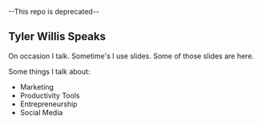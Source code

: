 --This repo is deprecated--

## Tyler Willis Speaks

On occasion I talk. Sometime's I use slides. Some of those slides are here.

Some things I talk about:
* Marketing
* Productivity Tools
* Entrepreneurship
* Social Media
